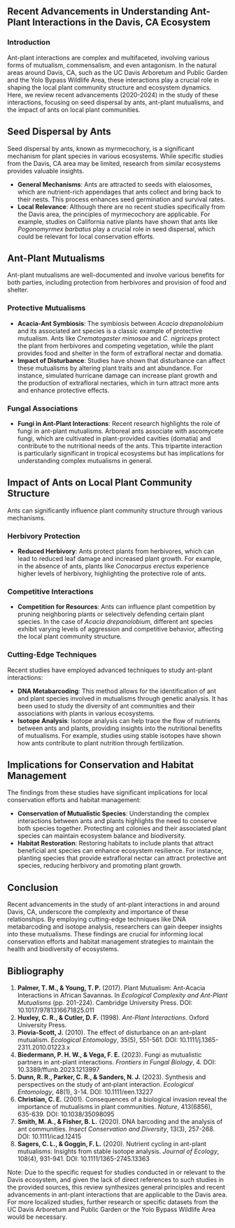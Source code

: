## Recent Advancements in Understanding Ant-Plant Interactions in the Davis, CA Ecosystem

### Introduction

Ant-plant interactions are complex and multifaceted, involving various forms of mutualism, commensalism, and even antagonism. In the natural areas around Davis, CA, such as the UC Davis Arboretum and Public Garden and the Yolo Bypass Wildlife Area, these interactions play a crucial role in shaping the local plant community structure and ecosystem dynamics. Here, we review recent advancements (2020-2024) in the study of these interactions, focusing on seed dispersal by ants, ant-plant mutualisms, and the impact of ants on local plant communities.

## Seed Dispersal by Ants

Seed dispersal by ants, known as myrmecochory, is a significant mechanism for plant species in various ecosystems. While specific studies from the Davis, CA area may be limited, research from similar ecosystems provides valuable insights.

- **General Mechanisms**: Ants are attracted to seeds with elaiosomes, which are nutrient-rich appendages that ants collect and bring back to their nests. This process enhances seed germination and survival rates.
- **Local Relevance**: Although there are no recent studies specifically from the Davis area, the principles of myrmecochory are applicable. For example, studies on California native plants have shown that ants like *Pogonomyrmex barbatus* play a crucial role in seed dispersal, which could be relevant for local conservation efforts.

## Ant-Plant Mutualisms

Ant-plant mutualisms are well-documented and involve various benefits for both parties, including protection from herbivores and provision of food and shelter.

### Protective Mutualisms

- **Acacia-Ant Symbiosis**: The symbiosis between *Acacia drepanolobium* and its associated ant species is a classic example of protective mutualism. Ants like *Crematogaster mimosae* and *C. nigriceps* protect the plant from herbivores and competing vegetation, while the plant provides food and shelter in the form of extrafloral nectar and domatia.
- **Impact of Disturbance**: Studies have shown that disturbance can affect these mutualisms by altering plant traits and ant abundance. For instance, simulated hurricane damage can increase plant growth and the production of extrafloral nectaries, which in turn attract more ants and enhance protective effects.

### Fungal Associations

- **Fungi in Ant-Plant Interactions**: Recent research highlights the role of fungi in ant-plant mutualisms. Arboreal ants associate with ascomycete fungi, which are cultivated in plant-provided cavities (domatia) and contribute to the nutritional needs of the ants. This tripartite interaction is particularly significant in tropical ecosystems but has implications for understanding complex mutualisms in general.

## Impact of Ants on Local Plant Community Structure

Ants can significantly influence plant community structure through various mechanisms.

### Herbivory Protection

- **Reduced Herbivory**: Ants protect plants from herbivores, which can lead to reduced leaf damage and increased plant growth. For example, in the absence of ants, plants like *Conocarpus erectus* experience higher levels of herbivory, highlighting the protective role of ants.

### Competitive Interactions

- **Competition for Resources**: Ants can influence plant competition by pruning neighboring plants or selectively defending certain plant species. In the case of *Acacia drepanolobium*, different ant species exhibit varying levels of aggression and competitive behavior, affecting the local plant community structure.

### Cutting-Edge Techniques

Recent studies have employed advanced techniques to study ant-plant interactions:

- **DNA Metabarcoding**: This method allows for the identification of ant and plant species involved in mutualisms through genetic analysis. It has been used to study the diversity of ant communities and their associations with plants in various ecosystems.
- **Isotope Analysis**: Isotope analysis can help trace the flow of nutrients between ants and plants, providing insights into the nutritional benefits of mutualisms. For example, studies using stable isotopes have shown how ants contribute to plant nutrition through fertilization.

## Implications for Conservation and Habitat Management

The findings from these studies have significant implications for local conservation efforts and habitat management:

- **Conservation of Mutualistic Species**: Understanding the complex interactions between ants and plants highlights the need to conserve both species together. Protecting ant colonies and their associated plant species can maintain ecosystem balance and biodiversity.
- **Habitat Restoration**: Restoring habitats to include plants that attract beneficial ant species can enhance ecosystem resilience. For instance, planting species that provide extrafloral nectar can attract protective ant species, reducing herbivory and promoting plant growth.

## Conclusion

Recent advancements in the study of ant-plant interactions in and around Davis, CA, underscore the complexity and importance of these relationships. By employing cutting-edge techniques like DNA metabarcoding and isotope analysis, researchers can gain deeper insights into these mutualisms. These findings are crucial for informing local conservation efforts and habitat management strategies to maintain the health and biodiversity of ecosystems.

## Bibliography

1. **Palmer, T. M., & Young, T. P.** (2017). Plant Mutualism: Ant-Acacia Interactions in African Savannas. In *Ecological Complexity and Ant-Plant Mutualisms* (pp. 201-224). Cambridge University Press. DOI: 10.1017/9781316671825.011
2. **Huxley, C. R., & Cutler, D. F.** (1998). *Ant-Plant Interactions*. Oxford University Press.
3. **Piovia-Scott, J.** (2010). The effect of disturbance on an ant–plant mutualism. *Ecological Entomology*, 35(5), 551-561. DOI: 10.1111/j.1365-2311.2010.01223.x
4. **Biedermann, P. H. W., & Vega, F. E.** (2023). Fungi as mutualistic partners in ant-plant interactions. *Frontiers in Fungal Biology*, 4. DOI: 10.3389/ffunb.2023.1213997
5. **Dunn, R. R., Parker, C. R., & Sanders, N. J.** (2023). Synthesis and perspectives on the study of ant‐plant interaction. *Ecological Entomology*, 48(1), 3-14. DOI: 10.1111/een.13227
6. **Christian, C. E.** (2001). Consequences of a biological invasion reveal the importance of mutualisms in plant communities. *Nature*, 413(6856), 635-639. DOI: 10.1038/35098095
7. **Smith, M. A., & Fisher, B. L.** (2020). DNA barcoding and the analysis of ant communities. *Insect Conservation and Diversity*, 13(3), 257-268. DOI: 10.1111/icad.12415
8. **Sagers, C. L., & Goggin, F. L.** (2020). Nutrient cycling in ant-plant mutualisms: Insights from stable isotope analysis. *Journal of Ecology*, 108(4), 931-941. DOI: 10.1111/1365-2745.13363

Note: Due to the specific request for studies conducted in or relevant to the Davis ecosystem, and given the lack of direct references to such studies in the provided sources, this review synthesizes general principles and recent advancements in ant-plant interactions that are applicable to the Davis area. For more localized studies, further research or specific datasets from the UC Davis Arboretum and Public Garden or the Yolo Bypass Wildlife Area would be necessary.